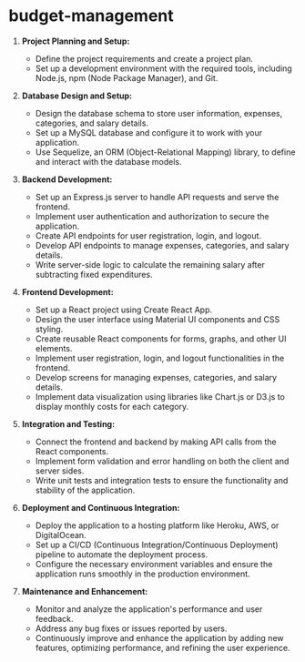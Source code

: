 # budget-management

1. **Project Planning and Setup:**

   - Define the project requirements and create a project plan.
   - Set up a development environment with the required tools, including Node.js, npm (Node Package Manager), and Git.

2. **Database Design and Setup:**

   - Design the database schema to store user information, expenses, categories, and salary details.
   - Set up a MySQL database and configure it to work with your application.
   - Use Sequelize, an ORM (Object-Relational Mapping) library, to define and interact with the database models.

3. **Backend Development:**

   - Set up an Express.js server to handle API requests and serve the frontend.
   - Implement user authentication and authorization to secure the application.
   - Create API endpoints for user registration, login, and logout.
   - Develop API endpoints to manage expenses, categories, and salary details.
   - Write server-side logic to calculate the remaining salary after subtracting fixed expenditures.

4. **Frontend Development:**

   - Set up a React project using Create React App.
   - Design the user interface using Material UI components and CSS styling.
   - Create reusable React components for forms, graphs, and other UI elements.
   - Implement user registration, login, and logout functionalities in the frontend.
   - Develop screens for managing expenses, categories, and salary details.
   - Implement data visualization using libraries like Chart.js or D3.js to display monthly costs for each category.

5. **Integration and Testing:**

   - Connect the frontend and backend by making API calls from the React components.
   - Implement form validation and error handling on both the client and server sides.
   - Write unit tests and integration tests to ensure the functionality and stability of the application.

6. **Deployment and Continuous Integration:**

   - Deploy the application to a hosting platform like Heroku, AWS, or DigitalOcean.
   - Set up a CI/CD (Continuous Integration/Continuous Deployment) pipeline to automate the deployment process.
   - Configure the necessary environment variables and ensure the application runs smoothly in the production environment.

7. **Maintenance and Enhancement:**
   - Monitor and analyze the application's performance and user feedback.
   - Address any bug fixes or issues reported by users.
   - Continuously improve and enhance the application by adding new features, optimizing performance, and refining the user experience.
